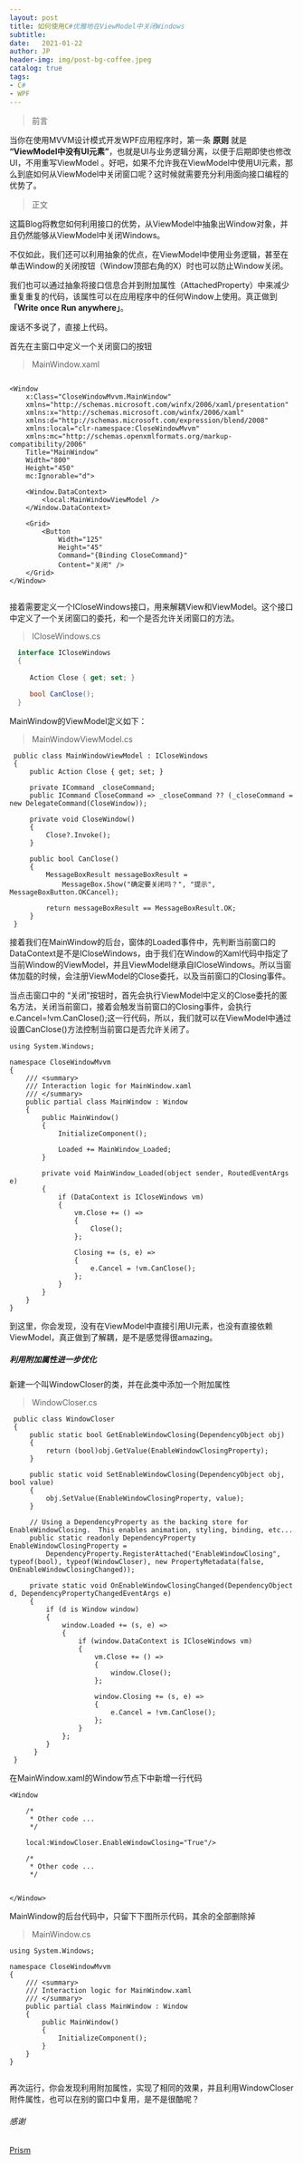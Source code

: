 ```yaml
---
layout: post
title: 如何使用C#优雅地在ViewModel中关闭Windows
subtitle:   
date:   2021-01-22
author: JP
header-img: img/post-bg-coffee.jpeg
catalog: true
tags:
- C#
- WPF
---
```


>前言

当你在使用MVVM设计模式开发WPF应用程序时，第一条 **原则** 就是 **“ViewModel中没有UI元素”**，也就是UI与业务逻辑分离，以便于后期即使也修改UI，不用重写ViewModel 。好吧，如果不允许我在ViewModel中使用UI元素，那么到底如何从ViewModel中关闭窗口呢？这时候就需要充分利用面向接口编程的优势了。

>正文

这篇Blog将教您如何利用接口的优势，从ViewModel中抽象出Window对象，并且仍然能够从ViewModel中关闭Windows。

不仅如此，我们还可以利用抽象的优点，在ViewModel中使用业务逻辑，甚至在单击Window的关闭按钮（Window顶部右角的X）时也可以防止Window关闭。

我们也可以通过抽象将接口信息合并到附加属性（AttachedProperty）中来减少重复重复的代码，该属性可以在应用程序中的任何Window上使用。真正做到 **「Write once Run anywhere」**。

废话不多说了，直接上代码。

首先在主窗口中定义一个关闭窗口的按钮

>MainWindow.xaml


```

<Window
    x:Class="CloseWindowMvvm.MainWindow"
    xmlns="http://schemas.microsoft.com/winfx/2006/xaml/presentation"
    xmlns:x="http://schemas.microsoft.com/winfx/2006/xaml"
    xmlns:d="http://schemas.microsoft.com/expression/blend/2008"
    xmlns:local="clr-namespace:CloseWindowMvvm"
    xmlns:mc="http://schemas.openxmlformats.org/markup-compatibility/2006"
    Title="MainWindow"
    Width="800"
    Height="450"
    mc:Ignorable="d">

    <Window.DataContext>
        <local:MainWindowViewModel />
    </Window.DataContext>

    <Grid>
        <Button
            Width="125"
            Height="45"
            Command="{Binding CloseCommand}"
            Content="关闭" />
    </Grid>
</Window>


```

接着需要定义一个ICloseWindows接口，用来解耦View和ViewModel。这个接口中定义了一个关闭窗口的委托，和一个是否允许关闭窗口的方法。

>ICloseWindows.cs


```cs
  interface ICloseWindows
  {
  
     Action Close { get; set; }

     bool CanClose();
  }
```

MainWindow的ViewModel定义如下：

>MainWindowViewModel.cs

```
 public class MainWindowViewModel : ICloseWindows
 {
     public Action Close { get; set; }

     private ICommand _closeCommand;
     public ICommand CloseCommand => _closeCommand ?? (_closeCommand = new DelegateCommand(CloseWindow));

     private void CloseWindow()
     {
         Close?.Invoke();
     }

     public bool CanClose()
     {
         MessageBoxResult messageBoxResult = 
             MessageBox.Show("确定要关闭吗？", "提示", MessageBoxButton.OKCancel);

         return messageBoxResult == MessageBoxResult.OK;
     }
 }
```


接着我们在MainWindow的后台，窗体的Loaded事件中，先判断当前窗口的DataContext是不是ICloseWindows，由于我们在Window的Xaml代码中指定了当前Window的ViewModel，并且ViewModel继承自ICloseWindows。所以当窗体加载的时候，会注册ViewModel的Close委托，以及当前窗口的Closing事件。

当点击窗口中的 “关闭”按钮时，首先会执行ViewModel中定义的Close委托的匿名方法，关闭当前窗口，接着会触发当前窗口的Closing事件，会执行e.Cancel=!vm.CanClose();这一行代码，所以，我们就可以在ViewModel中通过设置CanClose()方法控制当前窗口是否允许关闭了。

```
using System.Windows;

namespace CloseWindowMvvm
{
    /// <summary>
    /// Interaction logic for MainWindow.xaml
    /// </summary>
    public partial class MainWindow : Window
    {
        public MainWindow()
        {
            InitializeComponent();

            Loaded += MainWindow_Loaded;
        }

        private void MainWindow_Loaded(object sender, RoutedEventArgs e)
        {
            if (DataContext is ICloseWindows vm)
            {
                vm.Close += () =>
                {
                    Close();
                };

                Closing += (s, e) =>
                {
                    e.Cancel = !vm.CanClose();
                };
            }
        }
    }
}

```

到这里，你会发现，没有在ViewModel中直接引用UI元素，也没有直接依赖ViewModel，真正做到了解耦，是不是感觉得很amazing。


##### 利用附加属性进一步优化

新建一个叫WindowCloser的类，并在此类中添加一个附加属性

>WindowCloser.cs

```
 public class WindowCloser
 {
     public static bool GetEnableWindowClosing(DependencyObject obj)
     {
         return (bool)obj.GetValue(EnableWindowClosingProperty);
     }

     public static void SetEnableWindowClosing(DependencyObject obj, bool value)
     {
         obj.SetValue(EnableWindowClosingProperty, value);
     }

     // Using a DependencyProperty as the backing store for EnableWindowClosing.  This enables animation, styling, binding, etc...
     public static readonly DependencyProperty EnableWindowClosingProperty =
         DependencyProperty.RegisterAttached("EnableWindowClosing", typeof(bool), typeof(WindowCloser), new PropertyMetadata(false, OnEnableWindowClosingChanged));

     private static void OnEnableWindowClosingChanged(DependencyObject d, DependencyPropertyChangedEventArgs e)
     {
         if (d is Window window)
         {
             window.Loaded += (s, e) =>
             {
                 if (window.DataContext is ICloseWindows vm)
                 {
                     vm.Close += () =>
                     {
                         window.Close();
                     };

                     window.Closing += (s, e) =>
                     {
                         e.Cancel = !vm.CanClose();
                     };
                 }
             };
         }
      }
 }
```

在MainWindow.xaml的Window节点下中新增一行代码

```
<Window

    /*
     * Other code ...
     */
     
    local:WindowCloser.EnableWindowClosing="True"/>

    /*
     * Other code ...
     */
    
    
</Window>

```


MainWindow的后台代码中，只留下下图所示代码，其余的全部删除掉

>MainWindow.cs


```
using System.Windows;

namespace CloseWindowMvvm
{
    /// <summary>
    /// Interaction logic for MainWindow.xaml
    /// </summary>
    public partial class MainWindow : Window
	{
		public MainWindow()
		{
			InitializeComponent();
		}
    }
}


```


再次运行，你会发现利用附加属性，实现了相同的效果，并且利用WindowCloser附件属性，也可以在别的窗口中复用，是不是很酷呢？



###### 感谢

[Prism](https://github.com/PrismLibrary/Prism)

